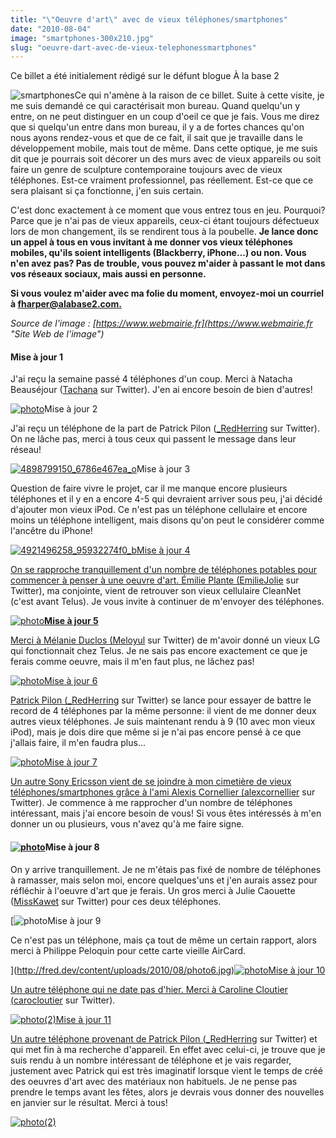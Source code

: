```yaml
---
title: "\"Oeuvre d'art\" avec de vieux téléphones/smartphones"
date: "2010-08-04"
image: "smartphones-300x210.jpg"
slug: "oeuvre-dart-avec-de-vieux-telephonessmartphones"
---
```


Ce billet a été initialement rédigé sur le défunt blogue À la base 2

![](images/smartphones-300x210.jpg "smartphones")Ce qui n'amène à la raison de ce billet. Suite à cette visite, je me suis demandé ce qui caractérisait mon bureau. Quand quelqu'un y entre, on ne peut distinguer en un coup d'oeil ce que je fais. Vous me direz que si quelqu'un entre dans mon bureau, il y a de fortes chances qu'on nous ayons rendez-vous et que de ce fait, il sait que je travaille dans le développement mobile, mais tout de même. Dans cette optique, je me suis dit que je pourrais soit décorer un des murs avec de vieux appareils ou soit faire un genre de sculpture contemporaine toujours avec de vieux téléphones. Est-ce vraiment professionnel, pas réellement. Est-ce que ce sera plaisant si ça fonctionne, j'en suis certain.

C'est donc exactement à ce moment que vous entrez tous en jeu. Pourquoi? Parce que je n'ai pas de vieux appareils, ceux-ci étant toujours défectueux lors de mon changement, ils se rendirent tous à la poubelle. **Je lance donc un appel à tous en vous invitant à me donner vos vieux téléphones mobiles, qu'ils soient intelligents (Blackberry, iPhone...) ou non. Vous n'en avez pas? Pas de trouble, vous pouvez m'aider à passant le mot dans vos réseaux sociaux, mais aussi en personne.**

**Si vous voulez m'aider avec ma folie du moment, envoyez-moi un courriel à [fharper@alabase2.com.](mailto:fharper@oocz.net)**

_Source de l'image : [https://www.webmairie.fr](https://www.webmairie.fr "Site Web de l'image")_

#### Mise à jour 1

J'ai reçu la semaine passé 4 téléphones d'un coup. Merci à Natacha Beauséjour ([Tachana](https://twitter.com/Tachana "Compte Twitter de Natacha Beauséjour") sur Twitter). J'en ai encore besoin de bien d'autres!

[![](images/photo.jpg "photo")](http://fred.dev/content/uploads/2010/08/photo.jpg)Mise à jour 2

J'ai reçu un téléphone de la part de Patrick Pilon ([\_RedHerring](https://twitter.com/_redherring "Compte Twitter de Patrick Pilon") sur Twitter). On ne lâche pas, merci à tous ceux qui passent le message dans leur réseau!

[![](images/4898799150_6786e467ea_o.jpg "4898799150_6786e467ea_o")](http://fred.dev/content/uploads/2010/08/4898799150_6786e467ea_o.jpg)Mise à jour 3

Question de faire vivre le projet, car il me manque encore plusieurs téléphones et il y en a encore 4-5 qui devraient arriver sous peu, j'ai décidé d'ajouter mon vieux iPod. Ce n'est pas un téléphone cellulaire et encore moins un téléphone intelligent, mais disons qu'on peut le considérer comme l'ancêtre du iPhone!

[![](images/4921496258_95932274f0_b.jpg "4921496258_95932274f0_b")Mise à jour 4](http://fred.dev/content/uploads/2010/08/4921496258_95932274f0_b.jpg)

[On se rapproche tranquillement d'un nombre de téléphones potables pour commencer à penser à une oeuvre d'art. Émilie Plante (](http://fred.dev/content/uploads/2010/08/4921496258_95932274f0_b.jpg)[EmilieJolie](https://twitter.com/EmilieJolie "Compte Twitter d'Émilie Plante") sur Twitter), ma conjointe, vient de retrouver son vieux cellulaire CleanNet (c'est avant Telus). Je vous invite à continuer de m'envoyer des téléphones.

[![](images/photo1.jpg "photo")**Mise à jour 5**](http://fred.dev/content/uploads/2010/08/photo1.jpg)

[Merci à Mélanie Duclos (](http://fred.dev/content/uploads/2010/08/photo1.jpg)[Meloyul](https://twitter.com/Meloyul "Compte Twitter de Mélanie Duclos") sur Twitter) de m'avoir donné un vieux LG qui fonctionnait chez Telus. Je ne sais pas encore exactement ce que je ferais comme oeuvre, mais il m'en faut plus, ne lâchez pas!

[![](images/photo2.jpg "photo")Mise à jour 6](http://fred.dev/content/uploads/2010/08/photo2.jpg)

[Patrick Pilon (](http://fred.dev/content/uploads/2010/08/photo2.jpg)[\_RedHerring](https://twitter.com/_redherring "Compte Twitter de Patrick Pilon") sur Twitter) se lance pour essayer de battre le record de 4 téléphones par la même personne: il vient de me donner deux autres vieux téléphones. Je suis maintenant rendu à 9 (10 avec mon vieux iPod), mais je dois dire que même si je n'ai pas encore pensé à ce que j'allais faire, il m'en faudra plus...

[![](images/photo3.jpg "photo")Mise à jour 7](http://fred.dev/content/uploads/2010/08/photo3.jpg)

[Un autre Sony Ericsson vient de se joindre à mon cimetière de vieux téléphones/smartphones grâce à l'ami Alexis Cornellier (](http://fred.dev/content/uploads/2010/08/photo3.jpg)[alexcornellier](https://twitter.com/alexcornellier "Compte Twitter d'Alexis Cornellier") sur Twitter). Je commence à me rapprocher d'un nombre de téléphones intéressant, mais j'ai encore besoin de vous! Si vous êtes intéressés à m'en donner un ou plusieurs, vous n'avez qu'à me faire signe.

#### [![](images/photo4.jpg "photo")](http://fred.dev/content/uploads/2010/08/photo4.jpg)Mise à jour 8

On y arrive tranquillement. Je ne m'étais pas fixé de nombre de téléphones à ramasser, mais selon moi, encore quelques'uns et j'en aurais assez pour réfléchir à l'oeuvre d'art que je ferais. Un gros merci à Julie Caouette ([MissKawet](https://twitter.com/MissKawet "Compte Twitter de Julie Caouette") sur Twitter) pour ces deux téléphones.

[![](images/photo6.jpg "photo")Mise à jour 9

Ce n'est pas un téléphone, mais ça tout de même un certain rapport, alors merci à Philippe Peloquin pour cette carte vieille AirCard.

](http://fred.dev/content/uploads/2010/08/photo6.jpg)[![](images/photo7.jpg "photo")Mise à jour 10](http://fred.dev/content/uploads/2010/08/photo7.jpg)

[Un autre téléphone qui ne date pas d'hier. Merci à Caroline Cloutier (](http://fred.dev/content/uploads/2010/08/photo7.jpg)[carocloutier](https://twitter.com/carocloutier "Compte Twitter de Caroline Cloutier") sur Twitter).

[![](images/photo21.jpg "photo(2)")Mise à jour 11](http://fred.dev/content/uploads/2010/08/photo21.jpg)

[Un autre téléphone provenant de Patrick Pilon (](http://fred.dev/content/uploads/2010/08/photo21.jpg)[\_RedHerring](https://twitter.com/_RedHerring "Compte Twitter de Patrick Pilon") sur Twitter) et qui met fin à ma recherche d'appareil. En effet avec celui-ci, je trouve que je suis rendu à un nombre intéressant de téléphone et je vais regarder, justement avec Patrick qui est très imaginatif lorsque vient le temps de créé des oeuvres d'art avec des matériaux non habituels. Je ne pense pas prendre le temps avant les fêtes, alors je devrais vous donner des nouvelles en janvier sur le résultat. Merci à tous!

[![](images/photo22-300x225.jpg "photo(2)")](http://fred.dev/content/uploads/2010/08/photo22.jpg)
